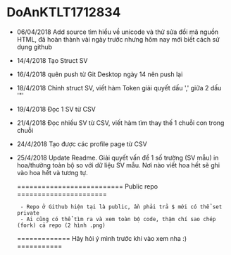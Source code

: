 # DoAnKTLT1712834
 - 06/04/2018 Add source tìm hiểu về unicode và thử sửa đổi mã nguồn HTML, đã hoàn thành vài ngày trước nhưng hôm nay mới biết cách sử dụng github
 - 14/4/2018 Tạo Struct SV
 - 16/4/2018 quên push từ Git Desktop ngày 14 nên push lại
 - 18/4/2018 Chỉnh struct SV, viết hàm Token giải quyết dấu ',' giữa 2 dấu '\"'
 - 19/4/2018 Đọc 1 SV từ CSV
 - 21/4/2018 Đọc nhiều SV từ CSV, viết hàm tìm thay thế 1 chuỗi con trong chuỗi
 - 24/4/2018 Tạo được các profile page từ CSV
 - 25/4/2018 Update Readme. Giải quyết vấn đề 1 số trường (SV mẫu) in hoa/thường toàn bộ so với dữ liệu SV mẫu. Nơi nào viết hoa hết sẽ ghi vào hoa hết và tương tự.
 
 
    ========================== Public repo ======================
    
        - Repo ở Github hiện tại là public, ần phải trả $ mới có thể set private
        - Ai cũng có thể tìm ra và xem toàn bộ code, thậm chí sao chép (fork) cả repo (2 hình .png)
        
    ============= Hãy hỏi ý mình trước khi vào xem nha :) ===========
